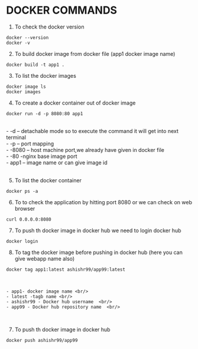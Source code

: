 # DOCKER COMMANDS #

1) To check the docker version 
```
docker --version
docker -v
```
2) To build docker image from docker file (app1 docker image name)
```
docker build -t app1 .
```
3) To list the docker images
```
docker image ls
docker images
```
4) To create a docker container out of docker image

```
docker run -d -p 8080:80 app1
```
<br/>
	- -d – detachable mode so to execute the command it will get into next terminal <br/>
	- -p – port mapping <br/>
	- -8080 – host machine port,we already have given in docker file  <br/>
	- -80 -nginx base image port  <br/>
	- app1 – image name or can give image id <br/>

<br/>

5) To list the docker container
```
docker ps -a
```
6) To to check  the application by hitting port 8080 or we can check on web browser
```
curl 0.0.0.0:8080
```
7) To push th docker image in docker hub we need to login docker hub
```
docker login
```
8) To tag the docker image before pushing in docker hub (here you can give webapp name also)
```
docker tag app1:latest ashishr99/app99:latest
```
<br/>

	- app1- docker image name <br/>
	- latest -tagb name <br/>
	- ashishr99 - Docker hub username  <br/>
	- app99 - Docker hub repository name  <br/>
	
<br/>

7) To push th docker image in docker hub 
```
docker push ashishr99/app99
```